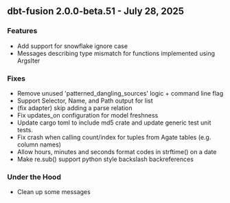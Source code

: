 ## dbt-fusion 2.0.0-beta.51 - July 28, 2025

### Features

- Add support for snowflake ignore case
- Messages describing type mismatch for functions implemented using ArgsIter

### Fixes

- Remove unused 'patterned_dangling_sources' logic + command line flag
- Support Selector, Name, and Path output for list
- (fix adapter) skip adding a parse relation
- Fix updates_on configuration for model freshness
- Update cargo toml to include md5 crate and update generic test unit tests.
- Fix crash when calling count/index for tuples from Agate tables (e.g. column names)
- Allow hours, minutes and seconds format codes in strftime() on a date
- Make re.sub() support python style backslash backreferences

### Under the Hood

- Clean up some messages
